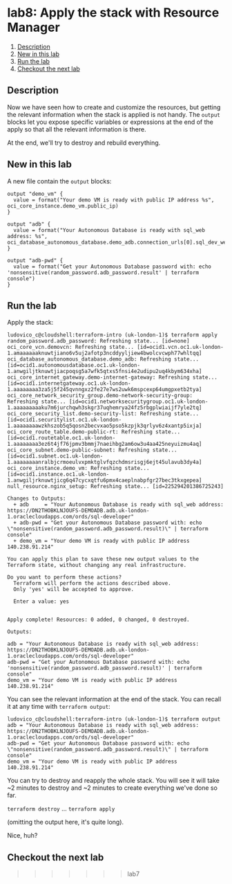 # lab8: Apply the stack with Resource Manager
1. [Description](#description)
2. [New in this lab](#new)
3. [Run the lab](#run)
4. [Checkout the next lab](#next)

## Description <a name="description"></a>
Now we have seen how to create and customize the resources, but getting the relevant information when the stack is applied is not handy.
The `output` blocks let you expose specific variables or expressions at the end of the apply so that all the relevant information is there.

At the end, we'll try to destroy and rebuild everything.

## New in this lab <a name="new"></a>
A new file contain the `output` blocks:
```
output "demo_vm" {
  value = format("Your demo VM is ready with public IP address %s", oci_core_instance.demo_vm.public_ip)
}

output "adb" {
  value = format("Your Autonomous Database is ready with sql_web address: %s", oci_database_autonomous_database.demo_adb.connection_urls[0].sql_dev_web_url)
}

output "adb-pwd" {
  value = format("Get your Autonomous Database password with: echo 'nonsensitive(random_password.adb_password.result' | terraform console")
}
```

## Run the lab <a name="run"></a>
Apply the stack:
```
ludovico_c@cloudshell:terraform-intro (uk-london-1)$ terraform apply
random_password.adb_password: Refreshing state... [id=none]
oci_core_vcn.demovcn: Refreshing state... [id=ocid1.vcn.oc1.uk-london-1.amaaaaaaknuwtjiano6v5uj2afotp3ncddyyljiew4bwolcvcwph77whltqq]
oci_database_autonomous_database.demo_adb: Refreshing state... [id=ocid1.autonomousdatabase.oc1.uk-london-1.anwgiljtknuwtjiacpoqsg5a7wfk5qtxs5fnsi4e2udipu2uq4kbym634xha]
oci_core_internet_gateway.demo-internet-gateway: Refreshing state... [id=ocid1.internetgateway.oc1.uk-london-1.aaaaaaaa3za5j5f245qvnngxz2fe27e7ws2uwk6mspcexp64umgpxetb2tya]
oci_core_network_security_group.demo-network-security-group: Refreshing state... [id=ocid1.networksecuritygroup.oc1.uk-london-1.aaaaaaaaaku7m6jurchqwh3skgr37uqhemrya24fz5rbgplwiaijf7yle2tq]
oci_core_security_list.demo-security-list: Refreshing state... [id=ocid1.securitylist.oc1.uk-london-1.aaaaaaaawzkhszob5q5qosn2becvxao5pso5kzpjk3qrlyv6z4xantp5ixja]
oci_core_route_table.demo-public-rt: Refreshing state... [id=ocid1.routetable.oc1.uk-london-1.aaaaaaaa3ez6t4jf76jpmv3bmmj7naeihbg2am6ow3u4aa425neyuizmu4aq]
oci_core_subnet.demo-public-subnet: Refreshing state... [id=ocid1.subnet.oc1.uk-london-1.aaaaaaaanralbjcrmoeulvxpmktglvfqzchdmsrisgj6ejt45ulavub3dy4a]
oci_core_instance.demo_vm: Refreshing state... [id=ocid1.instance.oc1.uk-london-1.anwgiljrknuwtjicg6q47cycxqtfu6pmx4caeplnabpfgr27bec3tkxgepea]
null_resource.nginx_setup: Refreshing state... [id=225294201386725243]

Changes to Outputs:
  + adb     = "Your Autonomous Database is ready with sql_web address: https://DN2THOBKLNJOUFS-DEMOADB.adb.uk-london-1.oraclecloudapps.com/ords/sql-developer"
  + adb-pwd = "Get your Autonomous Database password with: echo \"nonsensitive(random_password.adb_password.result)\" | terraform console"
  + demo_vm = "Your demo VM is ready with public IP address 140.238.91.214"

You can apply this plan to save these new output values to the Terraform state, without changing any real infrastructure.

Do you want to perform these actions?
  Terraform will perform the actions described above.
  Only 'yes' will be accepted to approve.

  Enter a value: yes


Apply complete! Resources: 0 added, 0 changed, 0 destroyed.

Outputs:

adb = "Your Autonomous Database is ready with sql_web address: https://DN2THOBKLNJOUFS-DEMOADB.adb.uk-london-1.oraclecloudapps.com/ords/sql-developer"
adb-pwd = "Get your Autonomous Database password with: echo 'nonsensitive(random_password.adb_password.result)' | terraform console"
demo_vm = "Your demo VM is ready with public IP address 140.238.91.214"
```

You can see the relevant information at the end of the stack. You can recall it at any time with `terraform output`:
```
ludovico_c@cloudshell:terraform-intro (uk-london-1)$ terraform output
adb = "Your Autonomous Database is ready with sql_web address: https://DN2THOBKLNJOUFS-DEMOADB.adb.uk-london-1.oraclecloudapps.com/ords/sql-developer"
adb-pwd = "Get your Autonomous Database password with: echo \"nonsensitive(random_password.adb_password.result)\" | terraform console"
demo_vm = "Your demo VM is ready with public IP address 140.238.91.214"
```

You can try to destroy and reapply the whole stack. You will see it will take ~2 minutes to destroy and ~2 minutes to create everything we've done so far.

`terraform destroy`
...
`terraform apply`

(omitting the output here, it's quite long).

Nice, huh?

## Checkout the next lab <a name="next"></a>
>>>>>>> lab7
